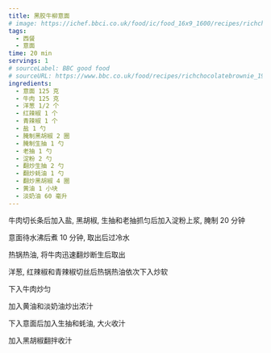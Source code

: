 ```yaml
---
title: 黑胶牛柳意面
# image: https://ichef.bbci.co.uk/food/ic/food_16x9_1600/recipes/richchocolatebrownie_1933_16x9.jpg
tags:
  - 西餐
  - 意面
time: 20 min
servings: 1
# sourceLabel: BBC good food
# sourceURL: https://www.bbc.co.uk/food/recipes/richchocolatebrownie_1933/
ingredients:
  - 意面 125 克
  - 牛肉 125 克
  - 洋葱 1/2 个
  - 红辣椒 1 个
  - 青辣椒 1 个
  - 盐 1 勺
  - 腌制黑胡椒 2 圈
  - 腌制生抽 1 勺
  - 老抽 1 勺
  - 淀粉 2 勺
  - 翻炒生抽 2 勺
  - 翻炒蚝油 1 勺
  - 翻炒黑胡椒 4 圈
  - 黄油 1 小块
  - 淡奶油 60 毫升
---
```


牛肉切长条后加入盐, 黑胡椒, 生抽和老抽抓匀后加入淀粉上浆, 腌制 20 分钟

意面待水沸后煮 10 分钟, 取出后过冷水

热锅热油, 将牛肉迅速翻炒断生后取出

洋葱, 红辣椒和青辣椒切丝后热锅热油依次下入炒软

下入牛肉炒匀

加入黄油和淡奶油炒出浓汁

下入意面后加入生抽和蚝油, 大火收汁

加入黑胡椒翻拌收汁